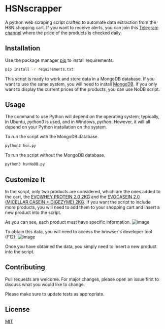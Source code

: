 # HSNscrapper

A python web scraping script crafted to automate data extraction from the HSN shopping cart. If you want to receive alerts, you can join this [Telegram channel](https://t.me/hsnscrapper) where the price of the products is checked daily.

## Installation

Use the package manager [pip](https://pip.pypa.io/en/stable/) to install requirements.

```bash
pip install -r requirements.txt
```

This script is ready to work and store data in a MongoDB database. If you want to use the same system, you will need to install [MongoDB](https://www.mongodb.com/docs/manual/installation/). If you only want to display the current prices of the products, you can use NoDB script.

## Usage
The command to use Python will depend on the operating system; typically, in Ubuntu, *python3* is used, and in Windows, *python*. However, it will all depend on your Python installation on the system.

To run the script with the MongoDB database.
```bash
python3 hsn.py
```

To run the script without the MongoDB database.
```bash
python3 hsnNoDB.py
```

## Customize It
In the script, only two products are considered, which are the ones added to the cart, the [EVOWHEY PROTEIN 2.0 2KG](https://www.hsnstore.com/marcas/sport-series/evowhey-protein-2-0) and the [EVOCASEIN 2.0 (MICELLAR CASEIN + DIGEZYME) 2KG](https://www.hsnstore.com/marcas/sport-series/evocasein-2-0-caseina-micelar-digezyme). If you want the script to include more products, you will need to add them to your shopping cart and insert a new product into the script.

As you can see, each product must have specific information.
![image](https://github.com/addreeh/HSNscrapper/assets/74270582/a29e9c35-7ab9-45d4-8dd3-8d2b85139c90)

To obtain this data, you will need to access the browser's developer tool (F12).
![image](https://github.com/addreeh/HSNscrapper/assets/74270582/e6bb66ce-49e6-48c6-acb1-3d293780eead)

Once you have obtained the data, you simply need to insert a new product into the script.

## Contributing

Pull requests are welcome. For major changes, please open an issue first
to discuss what you would like to change.

Please make sure to update tests as appropriate.

## License

[MIT](https://choosealicense.com/licenses/mit/)
